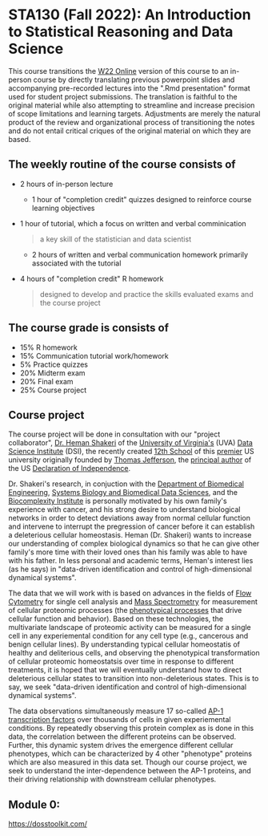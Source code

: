 

# STA130 (Fall 2022): An Introduction to Statistical Reasoning and Data Science

This course transitions the [W22 Online](https://q.utoronto.ca/courses/253019) version of this course to an in-person course by directly translating previous powerpoint slides and accompanying pre-recorded lectures into the ".Rmd presentation" format used for student project submissions. The translation is faithful to the original material while also attempting to streamline and increase precision of scope limitations and learning targets. Adjustments are merely the natural product of the review and organizational process of transitioning the notes and do not entail critical criques of the original material on which they are based.

## The weekly routine of the course consists of
- 2 hours of in-person lecture
  - 1 hour of "completion credit" quizzes designed to reinforce course learning objectives
- 1 hour of tutorial, which a focus on written and verbal comminication

  > a key skill of the statistician and data scientist
  
  - 2 hours of written and verbal communication homework primarily associated with the tutorial 

  
- 4 hours of "completion credit" R homework

  > designed to develop and practice the skills evaluated exams and the course project

## The course grade is consists of
- 15% R homework
- 15% Communication tutorial work/homework
- 5% Practice quizzes
- 20% Midterm exam
- 20% Final exam
- 25% Course project

## Course project

The course project will be done in consultation with our "project collaborator", [Dr. Heman Shakeri](https://datascience.virginia.edu/people/heman-shakeri) of the [University of Virginia's](https://www.virginia.edu/) (UVA) [Data Science Institute](https://datascience.virginia.edu/) (DSI), the recently created [12th School](https://datascience.virginia.edu/pages/uva-plans-new-school-data-science) of this [premier](https://www.usnews.com/best-colleges/uva-6968/overall-rankings) US university originally founded by [Thomas Jefferson](https://www.virginia.edu/aboutuva), the [principal author](https://en.wikipedia.org/wiki/Thomas_Jefferson) of the US [Declaration of Independence](https://en.wikipedia.org/wiki/United_States_Declaration_of_Independence).

Dr. Shakeri's research, in conjuction with the [Department of Biomedical Engineering](https://engineering.virginia.edu/departments/biomedical-engineering),
[Systems Biology and Biomedical Data Sciences](https://engineering.virginia.edu/departments/biomedical-engineering/research/systems-biology-and-biomedical-data-sciences),
and the [Biocomplexity Institute](https://biocomplexity.virginia.edu/systems-biology-and-bioinformatics-0) is personally motivated by his own family's experience with cancer, and his strong desire to understand biological networks in order to detect deviations away from normal cellular function and intervene to interrupt the pregression of cancer before it can establish a deleterious cellular homeostasis. Heman (Dr. Shakeri) wants to increase our understanding of complex biological dynamics so that he can give other family's more time with their loved ones than his family was able to have with his father. In less personal and academic terms, Heman's interest lies (as he says) in "data-driven identification and control of high-dimensional dynamical systems".

The data that we will work with is based on advances in the fields of [Flow Cytometry](https://www.ncbi.nlm.nih.gov/pmc/articles/PMC5939936/) for single cell analysis and [Mass Spectrometry](https://www.broadinstitute.org/technology-areas/what-mass-spectrometry) for measurement of cellular proteomic processes (the [phenotypical processes](https://en.wikipedia.org/wiki/Central_dogma_of_molecular_biology) that drive cellular function and behavior). Based on these technologies, the multivariate landscape of proteomic activity can be measured for a single cell in any experiemental condition for any cell type (e.g., cancerous and benign cellular lines). By understanding typical cellular homeostatis of healthy and deliterious cells, and observing the phenotypical transformation of cellular proteomic homeostatsis over time in response to different treatments, it is hoped that we will eventually understand how to direct deleterious cellular states to transition into non-deleterious states. This is to say, we seek "data-driven identification and control of high-dimensional dynamical systems".

The data observations simultaneously measure 17 so-called [AP-1 transcription factors](https://en.wikipedia.org/wiki/AP-1_transcription_factor) over thousands of cells in given experiemental conditions. By repeatedly observing this protein complex as is done in this data, the correlation between the different proteins can be observed. Further, this dynamic system drives the emergence different cellular phenotypes, which can be characterized by 4 other "phenotype" proteins which are also measured in this data set. Though our course project, we seek to understand the inter-dependence between the AP-1 proteins, and their driving relationship with downstream cellular phenotypes.


## Module 0:


https://dosstoolkit.com/
